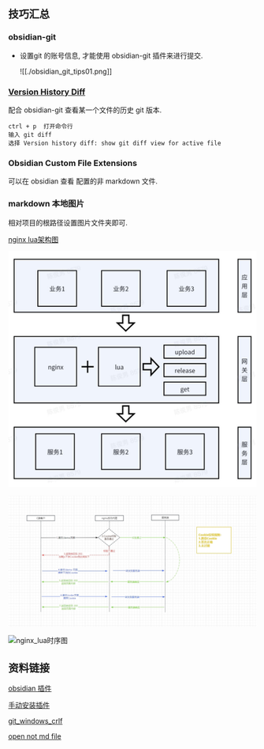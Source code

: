 
## 技巧汇总


### obsidian-git

- 设置git 的账号信息, 才能使用 obsidian-git 插件来进行提交.

	![[./obsidian_git_tips01.png]]


### [Version History Diff](obsidian://show-plugin?id=obsidian-version-history-diff)

配合 obsidian-git 查看某一个文件的历史 git 版本.

	ctrl + p  打开命令行
	输入 git diff
	选择 Version history diff: show git diff view for active file


### Obsidian Custom File Extensions

可以在 obsidian 查看 配置的非 markdown 文件.

### markdown 本地图片

相对项目的根路径设置图片文件夹即可.

[nginx lua架构图](/imgs/2024-01-15/nginx_lua.jpg)

![nginx_lua架构图](/imgs/2024-01-15/nginx_lua.jpg)

![nginx_lua时序图](/imgs/2024-01-15/pytW3uzcsfDnEUCq.jpeg)

![nginx_lua时序图](nginx_lua2.jpg)

## 资料链接

[obsidian 插件](https://mdnice.com/writing/5caac9e9eb61489a959db5fd415e4d20)

[手动安装插件](https://www.youtube.com/watch?v=ffGfVBLDI_0)

[git_windows_crlf](https://stackoverflow.com/questions/17628305/windows-git-warning-lf-will-be-replaced-by-crlf-is-that-warning-tail-backwar)

[open not md file](https://github.com/MeepTech/obsidian-custom-file-extensions-plugin)